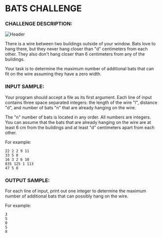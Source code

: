 # BATS CHALLENGE

### CHALLENGE DESCRIPTION:

![Header](https://i.imgur.com/aY8oqCv.png)

There is a wire between two buildings outside of your window. Bats love to hang there, but they never hang closer than "d" centimeters from each other. They also don't hang closer than 6 centimeters from any of the buildings.

Your task is to determine the maximum number of additional bats that can fit on the wire assuming they have a zero width.

### INPUT SAMPLE:

Your program should accept a file as its first argument. Each line of input contains three space separated integers: the length of the wire "l", distance "d", and number of bats "n" that are already hanging on the wire.

The "n" number of bats is located in any order. All numbers are integers. You can assume that the bats that are already hanging on the wire are at least 6 cm from the buildings and at least "d" centimeters apart from each other.

For example:

```
22 2 2 9 11
33 5 0
16 3 2 6 10
835 125 1 113
47 5 0
```

### OUTPUT SAMPLE:

For each line of input, print out one integer to determine the maximum number of additional bats that can possibly hang on the wire.

For example:

```
3
5
0
5
8
```